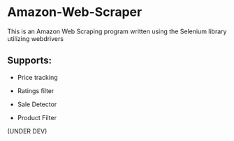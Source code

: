 # Amazon-Web-Scraper
This is an Amazon Web Scraping program written using the Selenium library utilizing webdrivers 

<h2>Supports: </h2>
<ul>
  <li><p>Price tracking</p></li>
  <li><p>Ratings filter</p></li>
  <li><p>Sale Detector</p></li>
  <li><p>Product Filter</p></li>
</ul>

(UNDER DEV)
